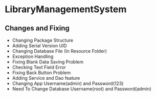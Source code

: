 
# LibraryManagementSystem

## Changes and Fixing

- Changing Package Structure
- Adding Serial Version UID
- Changing Database File (In Resource Folder)
- Exception Handling 
- Fixing Blank Data Saving Problem
- Checking Text Field Error
- Fixing Back Button Problem
- Adding Service and Dao feature
- Changing App Username(admin) and Password(123)
- Need To Change Database Username(root) and Password(admin)
